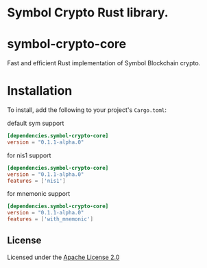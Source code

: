 # Symbol Crypto Rust library.

# symbol-crypto-core

Fast and efficient Rust implementation of Symbol Blockchain crypto.

# Installation

To install, add the following to your project's `Cargo.toml`:

default sym support

```toml
[dependencies.symbol-crypto-core]
version = "0.1.1-alpha.0"
```

for nis1 support

```toml
[dependencies.symbol-crypto-core]
version = "0.1.1-alpha.0"
features = ['nis1']
```

for mnemonic support

```toml
[dependencies.symbol-crypto-core]
version = "0.1.1-alpha.0"
features = ['with_mnemonic']
```

## License

Licensed under the [Apache License 2.0](LICENSE)